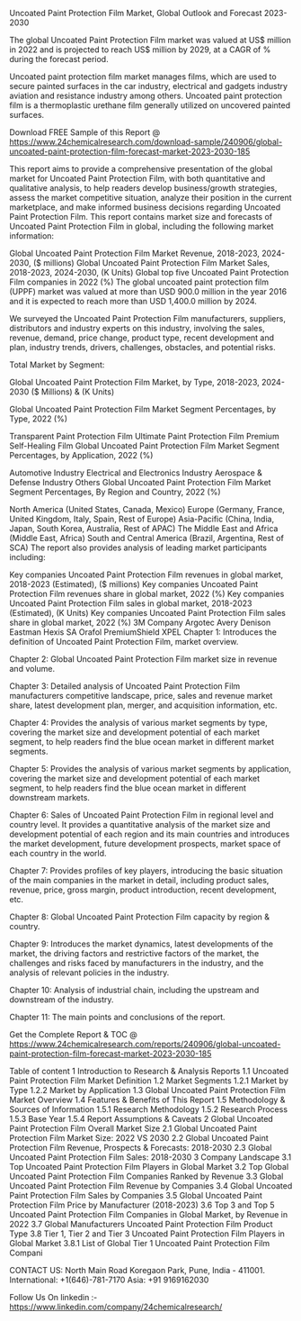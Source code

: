 Uncoated Paint Protection Film Market, Global Outlook and Forecast 2023-2030

The global Uncoated Paint Protection Film market was valued at US$ million in 2022 and is projected to reach US$ million by 2029, at a CAGR of % during the forecast period. 

Uncoated paint protection film market manages films, which are used to secure painted surfaces in the car industry, electrical and gadgets industry aviation and resistance industry among others. Uncoated paint protection film is a thermoplastic urethane film generally utilized on uncovered painted surfaces.

Download FREE Sample of this Report @ https://www.24chemicalresearch.com/download-sample/240906/global-uncoated-paint-protection-film-forecast-market-2023-2030-185

This report aims to provide a comprehensive presentation of the global market for Uncoated Paint Protection Film, with both quantitative and qualitative analysis, to help readers develop business/growth strategies, assess the market competitive situation, analyze their position in the current marketplace, and make informed business decisions regarding Uncoated Paint Protection Film. This report contains market size and forecasts of Uncoated Paint Protection Film in global, including the following market information:

Global Uncoated Paint Protection Film Market Revenue, 2018-2023, 2024-2030, ($ millions)
Global Uncoated Paint Protection Film Market Sales, 2018-2023, 2024-2030, (K Units)
Global top five Uncoated Paint Protection Film companies in 2022 (%)
The global uncoated paint protection film (UPPF) market was valued at more than USD 900.0 million in the year 2016 and it is expected to reach more than USD 1,400.0 million by 2024.

We surveyed the Uncoated Paint Protection Film manufacturers, suppliers, distributors and industry experts on this industry, involving the sales, revenue, demand, price change, product type, recent development and plan, industry trends, drivers, challenges, obstacles, and potential risks.

Total Market by Segment:

Global Uncoated Paint Protection Film Market, by Type, 2018-2023, 2024-2030 ($ Millions) & (K Units)

Global Uncoated Paint Protection Film Market Segment Percentages, by Type, 2022 (%)

Transparent Paint Protection Film
Ultimate Paint Protection Film
Premium Self-Healing Film
Global Uncoated Paint Protection Film Market Segment Percentages, by Application, 2022 (%)

Automotive Industry
Electrical and Electronics Industry
Aerospace & Defense Industry
Others
Global Uncoated Paint Protection Film Market Segment Percentages, By Region and Country, 2022 (%)

North America (United States, Canada, Mexico)
Europe (Germany, France, United Kingdom, Italy, Spain, Rest of Europe)
Asia-Pacific (China, India, Japan, South Korea, Australia, Rest of APAC)
The Middle East and Africa (Middle East, Africa)
South and Central America (Brazil, Argentina, Rest of SCA)
The report also provides analysis of leading market participants including:

Key companies Uncoated Paint Protection Film revenues in global market, 2018-2023 (Estimated), ($ millions)
Key companies Uncoated Paint Protection Film revenues share in global market, 2022 (%)
Key companies Uncoated Paint Protection Film sales in global market, 2018-2023 (Estimated), (K Units)
Key companies Uncoated Paint Protection Film sales share in global market, 2022 (%)
3M Company
Argotec
Avery Denison
Eastman
Hexis SA
Orafol
PremiumShield
XPEL
Chapter 1: Introduces the definition of Uncoated Paint Protection Film, market overview.

Chapter 2: Global Uncoated Paint Protection Film market size in revenue and volume.

Chapter 3: Detailed analysis of Uncoated Paint Protection Film manufacturers competitive landscape, price, sales and revenue market share, latest development plan, merger, and acquisition information, etc.

Chapter 4: Provides the analysis of various market segments by type, covering the market size and development potential of each market segment, to help readers find the blue ocean market in different market segments.

Chapter 5: Provides the analysis of various market segments by application, covering the market size and development potential of each market segment, to help readers find the blue ocean market in different downstream markets.

Chapter 6: Sales of Uncoated Paint Protection Film in regional level and country level. It provides a quantitative analysis of the market size and development potential of each region and its main countries and introduces the market development, future development prospects, market space of each country in the world.

Chapter 7: Provides profiles of key players, introducing the basic situation of the main companies in the market in detail, including product sales, revenue, price, gross margin, product introduction, recent development, etc.

Chapter 8: Global Uncoated Paint Protection Film capacity by region & country.

Chapter 9: Introduces the market dynamics, latest developments of the market, the driving factors and restrictive factors of the market, the challenges and risks faced by manufacturers in the industry, and the analysis of relevant policies in the industry.

Chapter 10: Analysis of industrial chain, including the upstream and downstream of the industry.

Chapter 11: The main points and conclusions of the report.

Get the Complete Report & TOC @ https://www.24chemicalresearch.com/reports/240906/global-uncoated-paint-protection-film-forecast-market-2023-2030-185

Table of content
1 Introduction to Research & Analysis Reports
1.1 Uncoated Paint Protection Film Market Definition
1.2 Market Segments
1.2.1 Market by Type
1.2.2 Market by Application
1.3 Global Uncoated Paint Protection Film Market Overview
1.4 Features & Benefits of This Report
1.5 Methodology & Sources of Information
1.5.1 Research Methodology
1.5.2 Research Process
1.5.3 Base Year
1.5.4 Report Assumptions & Caveats
2 Global Uncoated Paint Protection Film Overall Market Size
2.1 Global Uncoated Paint Protection Film Market Size: 2022 VS 2030
2.2 Global Uncoated Paint Protection Film Revenue, Prospects & Forecasts: 2018-2030
2.3 Global Uncoated Paint Protection Film Sales: 2018-2030
3 Company Landscape
3.1 Top Uncoated Paint Protection Film Players in Global Market
3.2 Top Global Uncoated Paint Protection Film Companies Ranked by Revenue
3.3 Global Uncoated Paint Protection Film Revenue by Companies
3.4 Global Uncoated Paint Protection Film Sales by Companies
3.5 Global Uncoated Paint Protection Film Price by Manufacturer (2018-2023)
3.6 Top 3 and Top 5 Uncoated Paint Protection Film Companies in Global Market, by Revenue in 2022
3.7 Global Manufacturers Uncoated Paint Protection Film Product Type
3.8 Tier 1, Tier 2 and Tier 3 Uncoated Paint Protection Film Players in Global Market
3.8.1 List of Global Tier 1 Uncoated Paint Protection Film Compani

CONTACT US:
North Main Road Koregaon Park, Pune, India - 411001.
International: +1(646)-781-7170
Asia: +91 9169162030

Follow Us On linkedin :- https://www.linkedin.com/company/24chemicalresearch/
